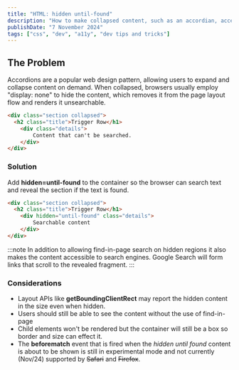 ```yaml
---
title: "HTML: hidden until-found"
description: "How to make collapsed content, such as an accordian, accessible with hidden=until-found."
publishDate: "7 November 2024"
tags: ["css", "dev", "a11y", "dev tips and tricks"]
---
```


## The Problem

Accordions are a popular web design pattern, allowing users to expand and collapse content on demand. When collapsed, browsers usually employ "display: none" to hide the content, which removes it from the page layout flow and renders it unsearchable.

```html
<div class="section collapsed">
  <h2 class="title">Trigger Row</h1>
    <div class="details">
        Content that can't be searched.
    </div>
</div>
```

### Solution

Add **hidden=until-found** to the container so the browser can search text and reveal the section if the text is found.

```html
<div class="section collapsed">
  <h2 class="title">Trigger Row</h1>
    <div hidden="until-found" class="details">
        Searchable content
    </div>
</div>
```

:::note
In addition to allowing find-in-page search on hidden regions it also makes the content accessible to search engines. Google Search will form links that scroll to the revealed fragment.
:::

### Considerations

- Layout APIs like **getBoundingClientRect** may report the hidden content in the size even when hidden.
- Users should still be able to see the content without the use of find-in-page
- Child elements won't be rendered but the container will still be a box so border and size can effect it.
- The **beforematch** event that is fired when the _hidden until found_ content is about to be shown is still in experimental mode and not currently (Nov/24) supported by ~~Safari~~ and ~~Firefox~~.
